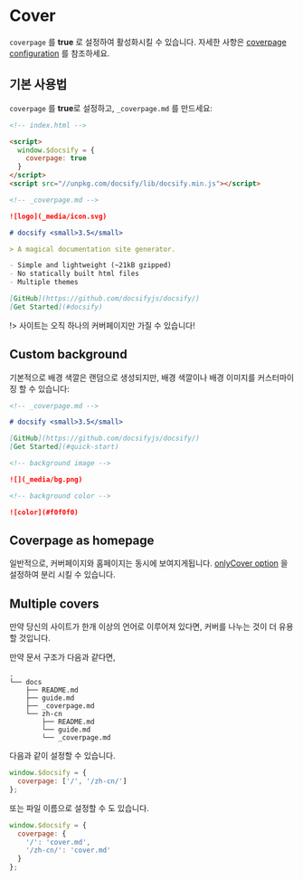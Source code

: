 # Cover

 `coverpage` 를 **true** 로 설정하여 활성화시킬 수 있습니다. 자세한 사항은 [coverpage configuration](configuration.md#coverpage) 를 참조하세요.

## 기본 사용법

 `coverpage` 를 **true**로 설정하고, `_coverpage.md` 를 만드세요:

```html
<!-- index.html -->

<script>
  window.$docsify = {
    coverpage: true
  }
</script>
<script src="//unpkg.com/docsify/lib/docsify.min.js"></script>
```

```markdown
<!-- _coverpage.md -->

![logo](_media/icon.svg)

# docsify <small>3.5</small>

> A magical documentation site generator.

- Simple and lightweight (~21kB gzipped)
- No statically built html files
- Multiple themes

[GitHub](https://github.com/docsifyjs/docsify/)
[Get Started](#docsify)
```

!> 사이트는 오직 하나의 커버페이지만 가질 수 있습니다!

## Custom background

기본적으로 배경 색깔은 랜덤으로 생성되지만, 배경 색깔이나 배경 이미지를 커스터마이징 할 수 있습니다:

```markdown
<!-- _coverpage.md -->

# docsify <small>3.5</small>

[GitHub](https://github.com/docsifyjs/docsify/)
[Get Started](#quick-start)

<!-- background image -->

![](_media/bg.png)

<!-- background color -->

![color](#f0f0f0)
```

## Coverpage as homepage

일반적으로, 커버페이지와 홈페이지는 동시에 보여지게됩니다.  [onlyCover option](configuration.md#onlycover) 을 설정하여 분리 시킬 수 있습니다.

## Multiple covers

만약 당신의 사이트가 한개 이상의 언어로 이루어져 있다면, 커버를 나누는 것이 더 유용할 것입니다.

만약 문서 구조가 다음과 같다면,

```text
.
└── docs
    ├── README.md
    ├── guide.md
    ├── _coverpage.md
    └── zh-cn
        ├── README.md
        └── guide.md
        └── _coverpage.md
```

다음과 같이 설정할 수 있습니다.

```js
window.$docsify = {
  coverpage: ['/', '/zh-cn/']
};
```

또는 파일 이름으로 설정할 수 도 있습니다.

```js
window.$docsify = {
  coverpage: {
    '/': 'cover.md',
    '/zh-cn/': 'cover.md'
  }
};
```
